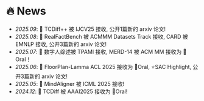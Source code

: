 # 🔥 News
- *2025.09*: 🎉 TCDiff++ 被 IJCV25 接收, 公开1篇新的 arxiv 论文!
- *2025.08*: 🎉 RealFactBench 被 ACMMM Datasets Track 接收, CARD 被 EMNLP 接收, 公开3篇新的 arxiv 论文!
- *2025.07*: 🎉 数字人综述被 TPAMI 接收, MERD-14 被 ACM MM 接收为 👑Oral！
- *2025.06*: 🎉 FloorPlan-Lamma ACL 2025 接收为 👑Oral, ⭐SAC Highlight, 公开3篇新的 arxiv 论文!
- *2025.05*: 🎉 MindAligner 被 ICML 2025 接收!
- *2024.12*: 🎉 TCDiff 被 AAAI2025 接收为 👑Oral!


<!--
- *2024.04*: 🎉 两篇论文发表于 ICASSP 2024 (1 👑Oral, 1 Poster)!
-->
